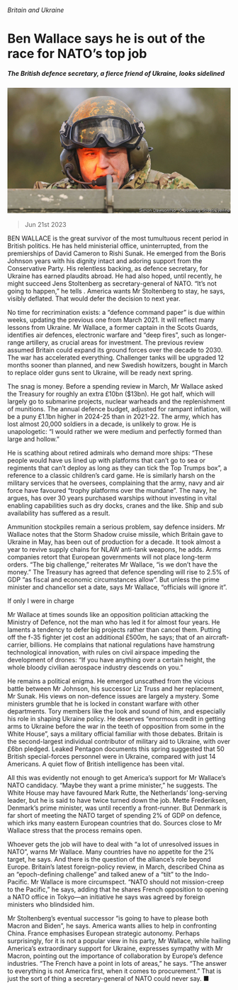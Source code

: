 ###### Britain and Ukraine

# Ben Wallace says he is out of the race for NATO’s top job 

##### The British defence secretary, a fierce friend of Ukraine, looks sidelined 

![image](images/20230624_BRP004.jpg) 

> Jun 21st 2023 

BEN WALLACE is the great survivor of the most tumultuous recent period in British politics. He has held ministerial office, uninterrupted, from the premierships of David Cameron to Rishi Sunak. He emerged from the Boris Johnson years with his dignity intact and adoring support from the Conservative Party. His relentless backing, as defence secretary, for Ukraine has earned plaudits abroad. He had also hoped, until recently, he might succeed Jens Stoltenberg as secretary-general of NATO. “It’s not going to happen,” he tells . America wants Mr Stoltenberg to stay, he says, visibly deflated. That would defer the decision to next year.

No time for recrimination exists: a “defence command paper” is due within weeks, updating the previous one from March 2021. It will reflect many lessons from Ukraine. Mr Wallace, a former captain in the Scots Guards, identifies air defences, electronic warfare and “deep fires”, such as longer-range artillery, as crucial areas for investment. The previous review assumed Britain could expand its ground forces over the decade to 2030. The war has accelerated everything. Challenger tanks will be upgraded 12 months sooner than planned, and new Swedish howitzers, bought in March to replace older guns sent to Ukraine, will be ready next spring. 

The snag is money. Before a spending review in March, Mr Wallace asked the Treasury for roughly an extra £10bn ($13bn). He got half, which will largely go to submarine projects, nuclear warheads and the replenishment of munitions. The annual defence budget, adjusted for rampant inflation, will be a puny £1.1bn higher in 2024-25 than in 2021-22. The army, which has lost almost 20,000 soldiers in a decade, is unlikely to grow. He is unapologetic: “I would rather we were medium and perfectly formed than large and hollow.” 

He is scathing about retired admirals who demand more ships: “These people would have us lined up with platforms that can’t go to sea or regiments that can’t deploy as long as they can tick the Top Trumps box”, a reference to a classic children’s card game. He is similarly harsh on the military services that he oversees, complaining that the army, navy and air force have favoured “trophy platforms over the mundane”. The navy, he argues, has over 30 years purchased warships without investing in vital enabling capabilities such as dry docks, cranes and the like. Ship and sub availability has suffered as a result.

Ammunition stockpiles remain a serious problem, say defence insiders. Mr Wallace notes that the Storm Shadow cruise missile, which Britain gave to Ukraine in May, has been out of production for a decade. It took almost a year to revive supply chains for NLAW anti-tank weapons, he adds. Arms companies retort that European governments will not place long-term orders. “The big challenge,” reiterates Mr Wallace, “is we don’t have the money.” The Treasury has agreed that defence spending will rise to 2.5% of GDP “as fiscal and economic circumstances allow”. But unless the prime minister and chancellor set a date, says Mr Wallace, “officials will ignore it”.

If only I were in charge

Mr Wallace at times sounds like an opposition politician attacking the Ministry of Defence, not the man who has led it for almost four years. He laments a tendency to defer big projects rather than cancel them. Putting off the f-35 fighter jet cost an additional £500m, he says; that of an aircraft-carrier, billions. He complains that national regulations have hamstrung technological innovation, with rules on civil airspace impeding the development of drones: “If you have anything over a certain height, the whole bloody civilian aerospace industry descends on you.” 

He remains a political enigma. He emerged unscathed from the vicious battle between Mr Johnson, his successor Liz Truss and her replacement, Mr Sunak. His views on non-defence issues are largely a mystery. Some ministers grumble that he is locked in constant warfare with other departments. Tory members like the look and sound of him, and especially his role in shaping Ukraine policy. He deserves “enormous credit in getting arms to Ukraine before the war in the teeth of opposition from some in the White House”, says a military official familiar with those debates. Britain is the second-largest individual contributor of military aid to Ukraine, with over £6bn pledged. Leaked Pentagon documents this spring suggested that 50 British special-forces personnel were in Ukraine, compared with just 14 Americans. A quiet flow of British intelligence has been vital. 

All this was evidently not enough to get America’s support for Mr Wallace’s NATO candidacy. “Maybe they want a prime minister,” he suggests. The White House may have favoured Mark Rutte, the Netherlands’ long-serving leader, but he is said to have twice turned down the job. Mette Frederiksen, Denmark’s prime minister, was until recently a front-runner. But Denmark is far short of meeting the NATO target of spending 2% of GDP on defence, which irks many eastern European countries that do. Sources close to Mr Wallace stress that the process remains open. 

Whoever gets the job will have to deal with “a lot of unresolved issues in NATO”, warns Mr Wallace. Many countries have no appetite for the 2% target, he says. And there is the question of the alliance’s role beyond Europe. Britain’s latest foreign-policy review, in March, described China as an “epoch-defining challenge” and talked anew of a “tilt” to the Indo-Pacific. Mr Wallace is more circumspect. “NATO should not mission-creep to the Pacific,” he says, adding that he shares French opposition to opening a NATO office in Tokyo—an initiative he says was agreed by foreign ministers who blindsided him.

Mr Stoltenberg’s eventual successor “is going to have to please both Macron and Biden”, he says. America wants allies to help in confronting China. France emphasises European strategic autonomy. Perhaps surprisingly, for it is not a popular view in his party, Mr Wallace, while hailing America’s extraordinary support for Ukraine, expresses sympathy with Mr Macron, pointing out the importance of collaboration by Europe’s defence industries. “The French have a point in lots of areas,” he says. “The answer to everything is not America first, when it comes to procurement.” That is just the sort of thing a secretary-general of NATO could never say. ■


